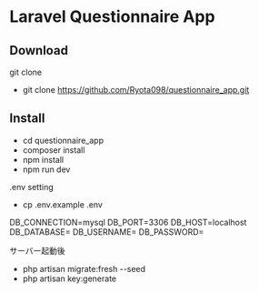 # Laravel Questionnaire App

## Download

git clone

- git clone https://github.com/Ryota098/questionnaire_app.git

## Install

- cd questionnaire_app
- composer install
- npm install
- npm run dev

.env setting

- cp .env.example .env

DB_CONNECTION=mysql
DB_PORT=3306
DB_HOST=localhost
DB_DATABASE=
DB_USERNAME=
DB_PASSWORD=

サーバー起動後

- php artisan migrate:fresh --seed
- php artisan key:generate
